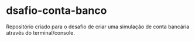 # dsafio-conta-banco
Repositório criado para o desafio de criar uma simulação de conta bancária através do terminal/console.
